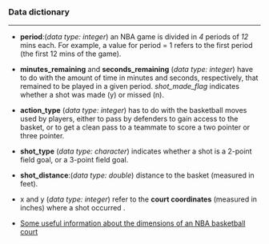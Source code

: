 ### Data dictionary
***
- **period**:(*data type: integer*) an NBA game is divided in *4* periods of *12* mins each. 
For example, a value for period = 1 refers to the first period (the first 12 mins of the game). 

- **minutes_remaining** and **seconds_remaining** (*data type: integer*) have to do with the amount of time in minutes and seconds, respectively, that remained to be played in a given period.
*shot_made_flag* indicates whether a shot was made (y) or missed (n).

- **action_type** (*data type: integer*) has to do with the basketball moves used by players, either to pass by defenders to gain access to the basket, or to get a clean pass to a teammate to score a two pointer or three pointer.

- **shot_type** (*data type: character*) indicates whether a shot is a 2-point field goal, or a 3-point field goal.

- **shot_distance**:(*data type: double*) distance to the basket (measured in feet).

- x and y (*data type: integer*) refer to the **court coordinates** (measured in inches) where a shot occurred .

- [Some useful information about the dimensions of an NBA basketball court ](https://sportsknowhow.com/basketball/dimensions/nba-basketball-court-dimensions.html)